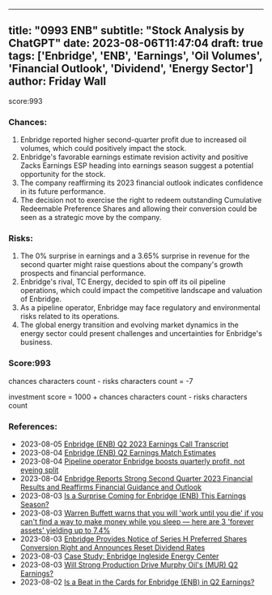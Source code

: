 
---
title: "0993 ENB"
subtitle: "Stock Analysis by ChatGPT"
date: 2023-08-06T11:47:04
draft: true
tags: ['Enbridge', 'ENB', 'Earnings', 'Oil Volumes', 'Financial Outlook', 'Dividend', 'Energy Sector']
author: Friday Wall
---

score:993
### Chances:
1. Enbridge reported higher second-quarter profit due to increased oil volumes, which could positively impact the stock.
2. Enbridge's favorable earnings estimate revision activity and positive Zacks Earnings ESP heading into earnings season suggest a potential opportunity for the stock.
3. The company reaffirming its 2023 financial outlook indicates confidence in its future performance.
4. The decision not to exercise the right to redeem outstanding Cumulative Redeemable Preference Shares and allowing their conversion could be seen as a strategic move by the company.
### Risks:
1. The 0% surprise in earnings and a 3.65% surprise in revenue for the second quarter might raise questions about the company's growth prospects and financial performance.
2. Enbridge's rival, TC Energy, decided to spin off its oil pipeline operations, which could impact the competitive landscape and valuation of Enbridge.
3. As a pipeline operator, Enbridge may face regulatory and environmental risks related to its operations.
4. The global energy transition and evolving market dynamics in the energy sector could present challenges and uncertainties for Enbridge's business.
### Score:993
chances characters count - risks characters count = -7

investment score = 1000 + chances characters count - risks characters count
### References:
- 2023-08-05 [Enbridge (ENB) Q2 2023 Earnings Call Transcript](https://finance.yahoo.com/m/7895640b-3521-3970-8148-ed164adb3eee/enbridge-%28enb%29-q2-2023.html?.tsrc=rss)
- 2023-08-04 [Enbridge (ENB) Q2 Earnings Match Estimates](https://finance.yahoo.com/news/enbridge-enb-q2-earnings-match-133503835.html?.tsrc=rss)
- 2023-08-04 [Pipeline operator Enbridge boosts quarterly profit, not eyeing split](https://ca.finance.yahoo.com/news/canada-pipeline-operator-enbridges-quarterly-110943871.html?.tsrc=rss)
- 2023-08-04 [Enbridge Reports Strong Second Quarter 2023 Financial Results and Reaffirms Financial Guidance and Outlook](https://finance.yahoo.com/news/enbridge-reports-strong-second-quarter-110000092.html?.tsrc=rss)
- 2023-08-03 [Is a Surprise Coming for Enbridge (ENB) This Earnings Season?](https://finance.yahoo.com/news/surprise-coming-enbridge-enb-earnings-145700785.html?.tsrc=rss)
- 2023-08-03 [Warren Buffett warns that you will 'work until you die' if you can't find a way to make money while you sleep — here are 3 'forever assets' yielding up to 7.4%](https://finance.yahoo.com/news/warren-buffett-warns-until-die-113000300.html?.tsrc=rss)
- 2023-08-03 [Enbridge Provides Notice of Series H Preferred Shares Conversion Right and Announces Reset Dividend Rates](https://finance.yahoo.com/news/enbridge-provides-notice-series-h-223000347.html?.tsrc=rss)
- 2023-08-03 [Case Study: Enbridge Ingleside Energy Center](https://finance.yahoo.com/news/case-study-enbridge-ingleside-energy-184500056.html?.tsrc=rss)
- 2023-08-03 [Will Strong Production Drive Murphy Oil's (MUR) Q2 Earnings?](https://finance.yahoo.com/news/strong-production-drive-murphy-oils-161200039.html?.tsrc=rss)
- 2023-08-02 [Is a Beat in the Cards for Enbridge (ENB) in Q2 Earnings?](https://finance.yahoo.com/news/beat-cards-enbridge-enb-q2-132000153.html?.tsrc=rss)


                